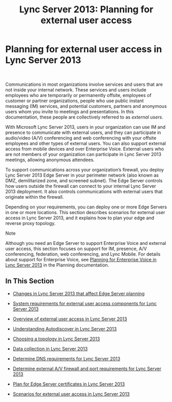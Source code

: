 ﻿---
title: 'Lync Server 2013: Planning for external user access'
TOCTitle: Planning for external user access
ms:assetid: ea098933-eff5-461e-aba3-e7f128784dc2
ms:mtpsurl: https://technet.microsoft.com/en-us/library/Gg399048(v=OCS.15)
ms:contentKeyID: 48185903
ms.date: 07/23/2014
mtps_version: v=OCS.15
---

# Planning for external user access in Lync Server 2013

 


Communications in most organizations involve services and users that are not inside your internal network. These services and users include employees who are temporarily or permanently offsite, employees of customer or partner organizations, people who use public instant messaging (IM) services, and potential customers, partners and anonymous users whom you invite to meetings and presentations. In this documentation, these people are collectively referred to as *external users*.

With Microsoft Lync Server 2013, users in your organization can use IM and presence to communicate with external users, and they can participate in audio/video (A/V) conferencing and web conferencing with your offsite employees and other types of external users. You can also support external access from mobile devices and over Enterprise Voice. External users who are not members of your organization can participate in Lync Server 2013 meetings, allowing anonymous attendees.

To support communications across your organization’s firewall, you deploy Lync Server 2013 Edge Server in your perimeter network (also known as DMZ, demilitarized zone, and screened subnet). The Edge Server controls how users outside the firewall can connect to your internal Lync Server 2013 deployment. It also controls communications with external users that originate within the firewall.

Depending on your requirements, you can deploy one or more Edge Servers in one or more locations. This section describes scenarios for external user access in Lync Server 2013, and it explains how to plan your edge and reverse proxy topology.


> [!NOTE]
> Although you need an Edge Server to support Enterprise Voice and external user access, this section focuses on support for IM, presence, A/V conferencing, federation, web conferencing, and Lync Mobile. For details about support for Enterprise Voice, see <A href="lync-server-2013-planning-for-enterprise-voice.md">Planning for Enterprise Voice in Lync Server 2013</A> in the Planning documentation.



## In This Section

  - [Changes in Lync Server 2013 that affect Edge Server planning](lync-server-2013-changes-in-lync-server-that-affect-edge-server-planning.md)

  - [System requirements for external user access components for Lync Server 2013](lync-server-2013-system-requirements-for-external-user-access-components.md)

  - [Overview of external user access in Lync Server 2013](lync-server-2013-overview-of-external-user-access.md)

  - [Understanding Autodiscover in Lync Server 2013](lync-server-2013-understanding-autodiscover.md)

  - [Choosing a topology in Lync Server 2013](lync-server-2013-choosing-a-topology.md)

  - [Data collection in Lync Server 2013](lync-server-2013-data-collection.md)

  - [Determine DNS requirements for Lync Server 2013](lync-server-2013-determine-dns-requirements.md)

  - [Determine external A/V firewall and port requirements for Lync Server 2013](lync-server-2013-determine-external-a-v-firewall-and-port-requirements.md)

  - [Plan for Edge Server certificates in Lync Server 2013](lync-server-2013-plan-for-edge-server-certificates.md)

  - [Scenarios for external user access in Lync Server 2013](lync-server-2013-scenarios-for-external-user-access.md)

